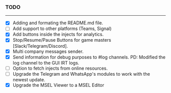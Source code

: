### TODO

---

- [x] Adding and formating the README.md file.
- [ ] Add support to other platforms (Teams, Signal)
- [x] Add buttons inside the injects for analytics.
- [x] Stop/Resume/Pause Buttons for game masters [Slack/Telegram/Discord].
- [x] Multi company messages sender.
- [x] Send information for debug purposes to #log channels. PD: Modified the log channel to the GUI IRT logs.
- [ ] Option to fetch injects from online resources.
- [ ] Upgrade the Telegram and WhatsApp's modules to work with the newest update.
- [x] Upgrade the MSEL Viewer to a MSEL Editor